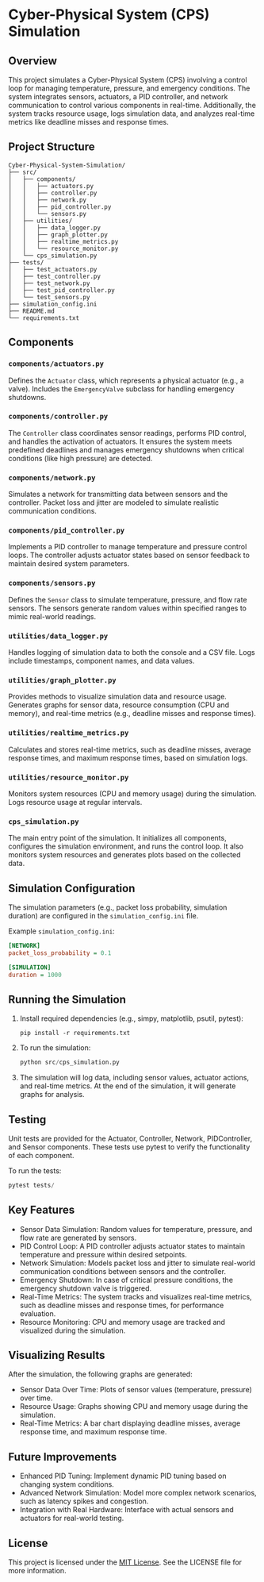 # Cyber-Physical System (CPS) Simulation

## Overview

This project simulates a Cyber-Physical System (CPS) involving a control loop for managing temperature, pressure, and emergency conditions. The system integrates sensors, actuators, a PID controller, and network communication to control various components in real-time. Additionally, the system tracks resource usage, logs simulation data, and analyzes real-time metrics like deadline misses and response times.

## Project Structure

```
Cyber-Physical-System-Simulation/
├── src/
│   ├── components/
│   │   ├── actuators.py
│   │   ├── controller.py
│   │   ├── network.py
│   │   ├── pid_controller.py
│   │   └── sensors.py
│   ├── utilities/
│   │   ├── data_logger.py
│   │   ├── graph_plotter.py
│   │   ├── realtime_metrics.py
│   │   └── resource_monitor.py
│   └── cps_simulation.py
├── tests/
│   ├── test_actuators.py
│   ├── test_controller.py
│   ├── test_network.py
│   ├── test_pid_controller.py
│   └── test_sensors.py
├── simulation_config.ini
├── README.md
└── requirements.txt
```

## Components

### `components/actuators.py`
Defines the `Actuator` class, which represents a physical actuator (e.g., a valve). Includes the `EmergencyValve` subclass for handling emergency shutdowns.

### `components/controller.py`
The `Controller` class coordinates sensor readings, performs PID control, and handles the activation of actuators. It ensures the system meets predefined deadlines and manages emergency shutdowns when critical conditions (like high pressure) are detected.

### `components/network.py`
Simulates a network for transmitting data between sensors and the controller. Packet loss and jitter are modeled to simulate realistic communication conditions.

### `components/pid_controller.py`
Implements a PID controller to manage temperature and pressure control loops. The controller adjusts actuator states based on sensor feedback to maintain desired system parameters.

### `components/sensors.py`
Defines the `Sensor` class to simulate temperature, pressure, and flow rate sensors. The sensors generate random values within specified ranges to mimic real-world readings.

### `utilities/data_logger.py`
Handles logging of simulation data to both the console and a CSV file. Logs include timestamps, component names, and data values.

### `utilities/graph_plotter.py`
Provides methods to visualize simulation data and resource usage. Generates graphs for sensor data, resource consumption (CPU and memory), and real-time metrics (e.g., deadline misses and response times).

### `utilities/realtime_metrics.py`
Calculates and stores real-time metrics, such as deadline misses, average response times, and maximum response times, based on simulation logs.

### `utilities/resource_monitor.py`
Monitors system resources (CPU and memory usage) during the simulation. Logs resource usage at regular intervals.

### `cps_simulation.py`
The main entry point of the simulation. It initializes all components, configures the simulation environment, and runs the control loop. It also monitors system resources and generates plots based on the collected data.

## Simulation Configuration

The simulation parameters (e.g., packet loss probability, simulation duration) are configured in the `simulation_config.ini` file.

Example `simulation_config.ini`:

```ini
[NETWORK]
packet_loss_probability = 0.1

[SIMULATION]
duration = 1000
```

## Running the Simulation

1. Install required dependencies (e.g., simpy, matplotlib, psutil, pytest):

    ```pip
    pip install -r requirements.txt
    ```

2. To run the simulation:

    ```python
    python src/cps_simulation.py
    ```

3. The simulation will log data, including sensor values, actuator actions, and real-time metrics. At the end of the simulation, it will generate graphs for analysis.

## Testing

Unit tests are provided for the Actuator, Controller, Network, PIDController, and Sensor components. These tests use pytest to verify the functionality of each component.

To run the tests:

```python
pytest tests/
```

## Key Features
- Sensor Data Simulation: Random values for temperature, pressure, and flow rate are generated by sensors.
- PID Control Loop: A PID controller adjusts actuator states to maintain temperature and pressure within desired setpoints.
- Network Simulation: Models packet loss and jitter to simulate real-world communication conditions between sensors and the controller.
- Emergency Shutdown: In case of critical pressure conditions, the emergency shutdown valve is triggered.
- Real-Time Metrics: The system tracks and visualizes real-time metrics, such as deadline misses and response times, for performance evaluation.
- Resource Monitoring: CPU and memory usage are tracked and visualized during the simulation.

## Visualizing Results

After the simulation, the following graphs are generated:
- Sensor Data Over Time: Plots of sensor values (temperature, pressure) over time.
- Resource Usage: Graphs showing CPU and memory usage during the simulation.
- Real-Time Metrics: A bar chart displaying deadline misses, average response time, and maximum response time.

## Future Improvements
- Enhanced PID Tuning: Implement dynamic PID tuning based on changing system conditions.
- Advanced Network Simulation: Model more complex network scenarios, such as latency spikes and congestion.
- Integration with Real Hardware: Interface with actual sensors and actuators for real-world testing.

## License

This project is licensed under the [MIT License](LICENSE). See the LICENSE file for more information.
